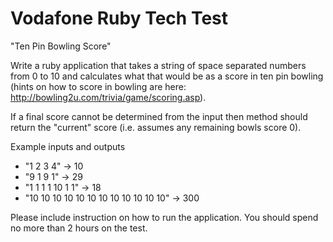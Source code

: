 Vodafone Ruby Tech Test
=======================

"Ten Pin Bowling Score"

Write a ruby application that takes a string of space separated numbers from 0 to 10
and calculates what that would be as a score in ten pin bowling (hints on how to score in bowling are here: http://bowling2u.com/trivia/game/scoring.asp).

If a final score cannot be determined from the input then method should return the
"current" score (i.e. assumes any remaining bowls score 0).

Example inputs and outputs

* "1 2 3 4" -> 10
* "9 1 9 1" -> 29
* "1 1 1 1 10 1 1" -> 18
* "10 10 10 10 10 10 10 10 10 10 10 10" -> 300

Please include instruction on how to run the application.  You should spend no more than 2 hours on the test.